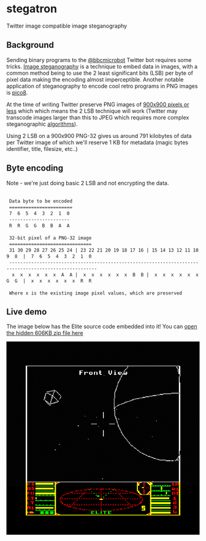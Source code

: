 # stegatron
Twitter image compatible image steganography

## Background

Sending binary programs to the [@bbcmicrobot](https://twitter.com/bbcmicrobot) Twitter bot requires some tricks. [Image steganography](https://towardsdatascience.com/hiding-data-in-an-image-image-steganography-using-python-e491b68b1372) is a technique to embed data in images, with a common method being to use the 2 least significant bits (LSB) per byte of pixel data making the encoding almost imperceptible. Another notable application of steganography to encode cool retro programs in PNG images is [pico8](https://pico-8.fandom.com/wiki/P8PNGFileFormat).

At the time of writing Twitter preserve PNG images of [900x900 pixels or less](https://twittercommunity.com/t/upcoming-changes-to-png-image-support/118695) which which means the 2 LSB technique will work (Twitter may transcode images larger than this to JPEG which requires more complex steganographic [algorithms](http://www.cs.unc.edu/~lin/COMP089H/LEC/steganography.pdf)).



Using 2 LSB on a 900x900 PNG-32 gives us around 791 kilobytes of data per Twitter image of which we'll reserve 1 KB for metadata (magic bytes identifier, title, filesize, etc..)

## Byte encoding

Note - we're just doing basic 2 LSB and not encrypting the data. 

~~~~~~

 Data byte to be encoded
 =======================
 7  6  5  4  3  2  1  0
 ----------------------
 R  R  G  G  B  B  A  A

 32-bit pixel of a PNG-32 image
 ==============================
 31 30 29 28 27 26 25 24 | 23 22 21 20 19 18 17 16 | 15 14 13 12 11 10  9  8  |  7  6  5  4  3  2  1  0
 ------------------------------------------------------------------------------------------------------
  x  x  x  x  x  x  A  A |  x  x  x  x  x  x  B  B |  x  x  x  x  x  x  G  G  |  x  x  x  x  x  x  R  R

 Where x is the existing image pixel values, which are preserved
~~~~~~

## Live demo

The image below has the Elite source code embedded into it! You can [open the hidden 606KB zip file here](https://8bitkick.github.io/stegatron/)

![elite](https://raw.githubusercontent.com/8bitkick/8bitkick.github.io/master/stegatron/EhGs5RWVkAANqlB.png)

